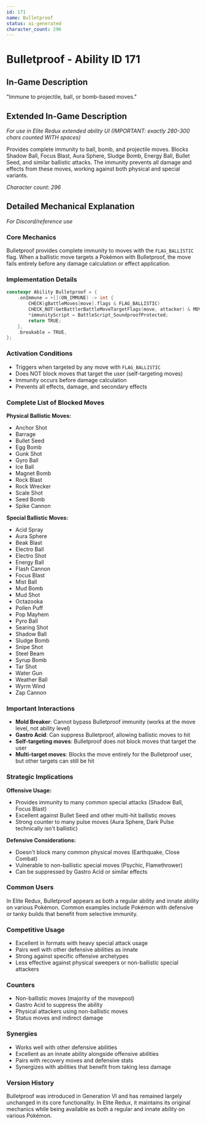 ```yaml
---
id: 171
name: Bulletproof
status: ai-generated
character_count: 296
---
```


# Bulletproof - Ability ID 171

## In-Game Description
"Immune to projectile, ball, or bomb-based moves."

## Extended In-Game Description
*For use in Elite Redux extended ability UI (IMPORTANT: exactly 280-300 chars counted WITH spaces)*

Provides complete immunity to ball, bomb, and projectile moves. Blocks Shadow Ball, Focus Blast, Aura Sphere, Sludge Bomb, Energy Ball, Bullet Seed, and similar ballistic attacks. The immunity prevents all damage and effects from these moves, working against both physical and special variants.

*Character count: 296*

## Detailed Mechanical Explanation
*For Discord/reference use*

### Core Mechanics
Bulletproof provides complete immunity to moves with the `FLAG_BALLISTIC` flag. When a ballistic move targets a Pokémon with Bulletproof, the move fails entirely before any damage calculation or effect application.

### Implementation Details
```cpp
constexpr Ability Bulletproof = {
    .onImmune = +[](ON_IMMUNE) -> int {
        CHECK(gBattleMoves[move].flags & FLAG_BALLISTIC)
        CHECK_NOT(GetBattlerBattleMoveTargetFlags(move, attacker) & MOVE_TARGET_USER)
        *immunityScript = BattleScript_SoundproofProtected;
        return TRUE;
    },
    .breakable = TRUE,
};
```

### Activation Conditions
- Triggers when targeted by any move with `FLAG_BALLISTIC`
- Does NOT block moves that target the user (self-targeting moves)
- Immunity occurs before damage calculation
- Prevents all effects, damage, and secondary effects

### Complete List of Blocked Moves
**Physical Ballistic Moves:**
- Anchor Shot
- Barrage
- Bullet Seed
- Egg Bomb
- Gunk Shot
- Gyro Ball
- Ice Ball
- Magnet Bomb
- Rock Blast
- Rock Wrecker
- Scale Shot
- Seed Bomb
- Spike Cannon

**Special Ballistic Moves:**
- Acid Spray
- Aura Sphere
- Beak Blast
- Electro Ball
- Electro Shot
- Energy Ball
- Flash Cannon
- Focus Blast
- Mist Ball
- Mud Bomb
- Mud Shot
- Octazooka
- Pollen Puff
- Pop Mayhem
- Pyro Ball
- Searing Shot
- Shadow Ball
- Sludge Bomb
- Snipe Shot
- Steel Beam
- Syrup Bomb
- Tar Shot
- Water Gun
- Weather Ball
- Wyrm Wind
- Zap Cannon

### Important Interactions
- **Mold Breaker**: Cannot bypass Bulletproof immunity (works at the move level, not ability level)
- **Gastro Acid**: Can suppress Bulletproof, allowing ballistic moves to hit
- **Self-targeting moves**: Bulletproof does not block moves that target the user
- **Multi-target moves**: Blocks the move entirely for the Bulletproof user, but other targets can still be hit

### Strategic Implications
**Offensive Usage:**
- Provides immunity to many common special attacks (Shadow Ball, Focus Blast)
- Excellent against Bullet Seed and other multi-hit ballistic moves
- Strong counter to many pulse moves (Aura Sphere, Dark Pulse technically isn't ballistic)

**Defensive Considerations:**
- Doesn't block many common physical moves (Earthquake, Close Combat)
- Vulnerable to non-ballistic special moves (Psychic, Flamethrower)
- Can be suppressed by Gastro Acid or similar effects

### Common Users
In Elite Redux, Bulletproof appears as both a regular ability and innate ability on various Pokémon. Common examples include Pokémon with defensive or tanky builds that benefit from selective immunity.

### Competitive Usage
- Excellent in formats with heavy special attack usage
- Pairs well with other defensive abilities as innate
- Strong against specific offensive archetypes
- Less effective against physical sweepers or non-ballistic special attackers

### Counters
- Non-ballistic moves (majority of the movepool)
- Gastro Acid to suppress the ability
- Physical attackers using non-ballistic moves
- Status moves and indirect damage

### Synergies
- Works well with other defensive abilities
- Excellent as an innate ability alongside offensive abilities
- Pairs with recovery moves and defensive stats
- Synergizes with abilities that benefit from taking less damage

### Version History
Bulletproof was introduced in Generation VI and has remained largely unchanged in its core functionality. In Elite Redux, it maintains its original mechanics while being available as both a regular and innate ability on various Pokémon.